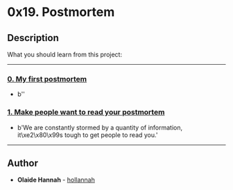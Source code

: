 # 0x19. Postmortem

## Description
What you should learn from this project:

---

### [0. My first postmortem](./README.md)
* b''


### [1. Make people want to read your postmortem](./README.md)
* b'We are constantly stormed by a quantity of information, it\xe2\x80\x99s tough to get people to read you.'

---

## Author
* **Olaide Hannah** - [hollannah](https://github.com/hollannah)

